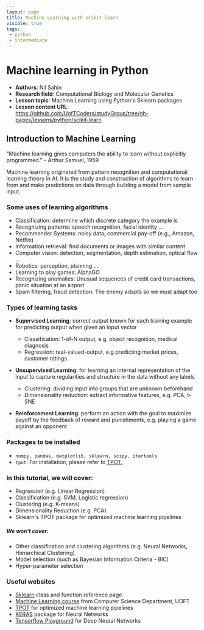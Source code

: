 ```yaml
---
layout: page
title: Machine Learning with scikit-learn
visible: true
tags:
 - python
 - intermediate
---
```

<!-- change visible to true if you want it on the site -->



# Machine learning in Python

 - **Authors**: Nil Sahin
 - **Research field**: Computational Biology and Molecular Genetics
 - **Lesson topic**: Machine Learning using Python's Sklearn packages
 - **Lesson content URL**: <https://github.com/UofTCoders/studyGroup/tree/gh-pages/lessons/python/scikit-learn>



## Introduction to Machine Learning

"Machine learning gives computers the ability to learn without explicitly programmed." - Arthur Samuel, 1959

Machine learning originated from pattern recognition and computational learning theory in AI. It is the study and construction of algorithms to learn from and make predictions on data through building a model from sample input.



### Some uses of learning algorithms

* Classification: determine which discrete category the example is
* Recognizing patterns: speech recognition, facial identity ...
* Recommender Systems: noisy data, commercial pay-off (e.g., Amazon, Netflix)
* Information retrieval: find documents or images with similar content
* Computer vision: detection, segmentation, depth estimation, optical flow ...
* Robotics: perception, planning ...
* Learning to play games: AlphaGO
* Recognizing anomalies: Unusual sequences of credit card transactions, panic situation at an airport
* Spam filtering, fraud detection: The enemy adapts so we must adapt too



### Types of learning tasks

* **Supervised Learning**: correct output known for each training example for predicting output when given an input vector
	* Classification: 1-of-N output, e.g. object recognition, medical diagnosis
	* Regression: real-valued-output, e.g.predicting market prices, customer ratings

* **Unsupervised Learning**: for learning an internal representation of the input to capture regularities and structure in the data without any labels
	* Clustering: dividing input into groups that are unknown beforehand
	* Dimensionality reduction: extract informative features, e.g. PCA, t-SNE

* **Reinforcement Learning**: perform an action with the goal to maximize payoff by the feedback of reward and punishments, e.g. playing a game against an opponent



### Packages to be installed

* `numpy, pandas, matplotlib, sklearn, scipy, itertools`
* `tpot`: For installation, please refer to [TPOT.](https://rhiever.github.io/tpot/installing/)



### In this tutorial, we will cover:

* Regression (e.g. Linear Regression)
* Classification (e.g. SVM, Logistic regression)
* Clustering (e.g. K-means)
* Dimensionality Reduction (e.g. PCA)
* Sklearn's TPOT package for optimized machine learning pipelines
##### We won't cover:
* Other classification and clustering algorithms (e.g. Neural Networks, Hierarchical Clustering)
* Model selection (such as Bayesian Information Criteria - BIC)
* Hyper-parameter selection



### Useful websites

* [Sklearn](http://scikit-learn.org/stable/modules/classes.html#module-sklearn.linear_model) class and function reference page
* [Machine Learning course](http://www.cs.toronto.edu/~urtasun/courses/CSC411_Fall16/CSC411_Fall16.html) from Computer Science Department, UOFT
* [TPOT](https://rhiever.github.io/tpot/) for optimized machine learning pipelines
* [KERAS](https://keras.io/) package for Neural Networks
* [Tensorflow Playground](http://playground.tensorflow.org/#activation=tanh&batchSize=10&dataset=circle&regDataset=reg-plane&learningRate=0.03&regularizationRate=0&noise=0&networkShape=4,2&seed=0.69754&showTestData=false&discretize=false&percTrainData=50&x=true&y=true&xTimesY=false&xSquared=false&ySquared=false&cosX=false&sinX=false&cosY=false&sinY=false&collectStats=false&problem=classification&initZero=false&hideText=false) for Deep Neural Networks

